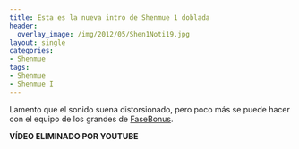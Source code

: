 ```yaml
---
title: Esta es la nueva intro de Shenmue 1 doblada
header:
  overlay_image: /img/2012/05/Shen1Noti19.jpg
layout: single
categories:
- Shenmue
tags:
- Shenmue
- Shenmue I
---
```

Lamento que el sonido suena distorsionado, pero poco más se puede hacer con el equipo 
de los grandes de [FaseBonus](http://www.fasebonus.net).

**VÍDEO ELIMINADO POR YOUTUBE**
